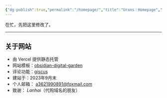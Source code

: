 ```yaml
---
{"dg-publish":true,"permalink":"/homepage/","title":"Urans｜Homepage","tags":["gardenEntry"],"created":"2025-06-20T01:11:14.000+08:00","updated":"2025-08-13T19:14:59.227+08:00"}
---
```


在忙，先把这里修改了。

---
## 关于网站
- 由 Vercel 提供静态托管
- 网站模板：[obsidian-digital-garden](https://github.com/oleeskild/obsidian-digital-garden)
- 评论功能：[giscus](https://github.com/giscus/giscus)
- 建站于：2023年9月末
- 个人邮箱： a3621990891@foxmail.com
- 致谢： *Lanhai*（代购域名的朋友）